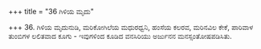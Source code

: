 +++
title = "36 ಗಿಳಿಯ ಮೃದು"

+++
36. ಗಿಳಿಯ ಮೃದುನುಡಿ, ಮರಿಕೋಗಿಲೆಯ ಮಧುರಧ್ವನಿ, ಹಂಸೆಯ ಕಲರವ, ಮರಿನವಿಲ ಕೇಕೆ, ಪಾರಿವಾಳ ತುಂಬಿಗಳ ಲಲಿತವಾದ ಕೂಗು - ಇವುಗಳಿಂದ ಕೂಡಿದ ವನಸಿರಿಯು  ಅರ್ಜುನನ ಮನಸ್ಸಂತೋಷಪಡಿಸಿತು.